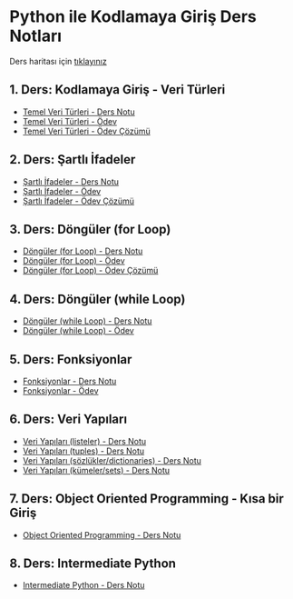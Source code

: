 # Python ile Kodlamaya Giriş Ders Notları


Ders haritası için <a href="https://www.figma.com/file/kE6XMIJGFWenBzmFSKkWh4/Data-Science-Roadmap?node-id=0%3A1&t=Y0hTqVwJgJkq5Few-1">tıklayınız</a>



## 1. Ders: Kodlamaya Giriş - Veri Türleri
- <a href="1. Ders - Giriş/1. Kodlamaya Giriş - Veri Türleri.ipynb">Temel Veri Türleri - Ders Notu</a>
- <a href="1. Ders - Giriş/1. Ödev - Kodlamaya Giriş - Veri Türleri.ipynb">Temel Veri Türleri - Ödev</a>
- <a href="1. Ders - Giriş/1. Ödev Çözüm.ipynb">Temel Veri Türleri - Ödev Çözümü</a>

## 2. Ders: Şartlı İfadeler
- <a href="2. Ders - Şartlı İfadeler/2. Şartlı İfadeler (Conditional Statements if-elif-else).ipynb">Şartlı İfadeler - Ders Notu</a>
- <a href="2. Ders - Şartlı İfadeler/Alıştırmalar - 2. Şartlı İfadeler (Conditional Statements if-elif-else)">Şartlı İfadeler - Ödev</a>
- <a href="2. Ders - Şartlı İfadeler/2. Şartlı İfadeler (Conditional Statements if-elif-else).ipynb">Şartlı İfadeler - Ödev Çözümü</a>


## 3. Ders: Döngüler (for Loop)
- <a href="3. Ders - Döngüler (for Loop)\3. Döngüler (for loops).ipynb">Döngüler (for Loop) - Ders Notu</a>
- <a href="3. Ders - Döngüler (for Loop)\Alıştırmalar - 3. Döngüler (for loops).ipynb">Döngüler (for Loop) - Ödev</a>
- <a href="3. Ders - Döngüler (for Loop)\[Çözüm] Alıştırmalar - 3. Döngüler (for loops).ipynb">Döngüler (for Loop) - Ödev Çözümü</a>

## 4. Ders: Döngüler (while Loop)
- <a href="4. Ders - Döngüler (while Loop)\4. Döngüler (while loop) ve Birtakım Harika İşler.ipynb">Döngüler (while Loop) - Ders Notu</a>
- <a href="4. Ders - Döngüler (while Loop)\Alıştırmalar 4. Döngüler (while loops).ipynb">Döngüler (while Loop) - Ödev</a>


## 5. Ders: Fonksiyonlar
- <a href="5. Ders - Fonksiyonlar\5. Fonksiyonlara Giriş.ipynb">Fonksiyonlar - Ders Notu</a>
- <a href="5. Ders - Fonksiyonlar\Alıştırmalar 5. Fonksiyonlara Giriş.ipynb">Fonksiyonlar - Ödev</a>


## 6. Ders: Veri Yapıları
- <a href="6. Ders - Veri Yapıları\6.1. Veri Yapıları - Listeler (Data Structures-Lists).ipynb">Veri Yapıları (listeler) - Ders Notu</a>
- <a href="6. Ders - Veri Yapıları\6.2. Veri Yapıları - Tuples (Data Types - Tuples).ipynb">Veri Yapıları (tuples) - Ders Notu</a>
- <a href="6. Ders - Veri Yapıları\6.3. Veri Yapıları - Sözlükler (Data Structures - Dictionaries).ipynb">Veri Yapıları (sözlükler/dictionaries) - Ders Notu</a>
- <a href="6. Ders - Veri Yapıları\6.4. Veri Yapıları - Kümeler (Data Structures-Sets).ipynb">Veri Yapıları (kümeler/sets) - Ders Notu</a>

## 7. Ders: Object Oriented Programming - Kısa bir Giriş
- <a href="7. Ders - Object Oriented Programming Giriş\7. Object Oriented Programming Giriş.ipynb">Object Oriented Programming - Ders Notu</a>

## 8. Ders: Intermediate Python
- <a href="8. Ders - Intermediate Python\8. Intermediate Python.ipynb">Intermediate Python - Ders Notu</a>
